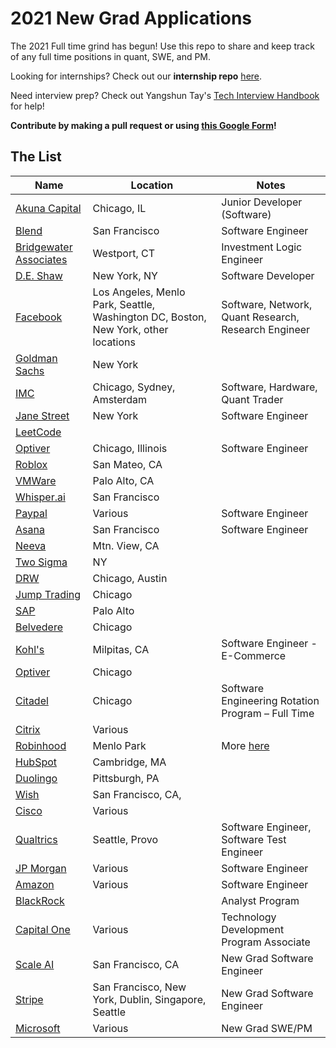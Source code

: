 # 2021 New Grad Applications

The 2021 Full time grind has begun! Use this repo to share and keep track of any full time positions in quant, SWE, and PM.  

Looking for internships? Check out our **internship repo** [here](https://github.com/Pitt-CSC/Summer2021-Internships).

Need interview prep? Check out Yangshun Tay's [Tech Interview Handbook](https://yangshun.github.io/tech-interview-handbook/) for help!

**Contribute by making a pull request or using [this Google Form](https://bit.ly/3cUV89H)!**

## The List

| Name  |  Location |  Notes |
|---|---|-------------|
|[Akuna Capital](https://akunacapital.com/job-details?gh_jid=2236978&gh_src=fcb01e3f1us) | Chicago, IL | Junior Developer (Software)|
|[Blend](https://blend.com/company/careers/opening/?oid=ecccb3f7-d3d7-41fb-b2fb-32352c578813)| San Francisco | Software Engineer|
|[Bridgewater Associates](https://boards.greenhouse.io/bridgewater89/jobs/4076429002)| Westport, CT | Investment Logic Engineer |
|[D.E. Shaw](https://www.deshaw.com/careers/software-developer-new-york-2646)| New York, NY | Software Developer |
|[Facebook](https://www.facebook.com/careers/jobs/?q=university%20grad)| Los Angeles, Menlo Park, Seattle, Washington DC, Boston, New York, other locations | Software, Network, Quant Research, Research Engineer |
|[Goldman Sachs](https://goldmansachs.tal.net/vx/lang-en-GB/mobile-0/brand-2/user-1786316/xf-6c8bbd207c0e/candidate/so/pm/1/pl/1/opp/1-New-Analyst-New-Associate-Full-time-roles/en-GB)| New York | |
|[IMC](https://careers.imc.com/us/en/c/graduates-jobs) | Chicago, Sydney, Amsterdam | Software, Hardware, Quant Trader|
|[Jane Street](https://www.janestreet.com/join-jane-street/position/4743431002/) | New York | Software Engineer|
|[LeetCode](https://www.cognitoforms.com/LeetCodeLLC/LeetCodeFullStackEngineerApplicationNewGrad)| | |
|[Optiver](https://www.optiver.com/na/en/job-opportunities/us-4200121002?foo=bar)| Chicago, Illinois | Software Engineer |
|[Roblox](https://corp.roblox.com/careers/listing/?gh_jid=1777652)| San Mateo, CA | |
|[VMWare](https://careers.vmware.com/new-graduates/jobs/R2009349?lang=en-us)| Palo Alto, CA| |
|[Whisper.ai](https://boards.greenhouse.io/whisperai/jobs/4465259002?gh_src=3202a8272)| San Francisco | |
|[Paypal](https://jobsearch.paypal-corp.com/en-US/search?keywords=graduate&location=&facetcountry=us) | Various | Software Engineer | 
|[Asana](https://boards.greenhouse.io/asana/jobs/2191025) | San Francisco| Software Engineer |
|[Neeva](https://jobs.lever.co/neeva/d95ffe9a-0717-49a0-be61-e59c5bf01b49)| Mtn. View, CA | |
|[Two Sigma](https://careers.twosigma.com/careers/RegisterMethod?jobId=714&source=PittCSC)| NY | |
|[DRW](https://drw.com/careers/job/1352350)| Chicago, Austin | |
|[Jump Trading](https://www.jumptrading.com/apply.html?gh_jid=1847809)| Chicago | |
|[SAP](https://jobs.sap.com/job/Palo-Alto-Silicon-Valley-Next-Talent-Rotational-Program-2021-Job-CA-94303/609822201) | Palo Alto | |
|[Belvedere](https://belvederetrading.applicantstack.com/x/detail/a2sa4x0hfsr9?noia=1) | Chicago | |
|[Kohl's](https://careers.kohls.com/corporate/job/R123005/Software-Engineer)| Milpitas, CA | Software Engineer - E-Commerce |
|[Optiver](https://www.optiver.com/na/en/job-opportunities/us-4798943002?foo=bar)| Chicago ||
|[Citadel](https://www.citadel.com/careers/details/software-engineering-rotation-program-full-time-us/)| Chicago | Software Engineering Rotation Program – Full Time |
|[Citrix](https://jobs.citrix.com/job/R22177/University-Software-Engineer-2021)| Various | |
|[Robinhood](https://boards.greenhouse.io/robinhood/jobs/2214430) | Menlo Park | More [here](https://boards.greenhouse.io/robinhood/jobs/2214430) |
|[HubSpot](https://boards.greenhouse.io/embed/job_app?token=844714&gh_src=PittCSC) | Cambridge, MA | |
|[Duolingo](https://boards.greenhouse.io/duolingo/jobs/4811959002) | Pittsburgh, PA | |
|[Wish](https://jobs.smartrecruiters.com/Wish/743999716337373) | San Francisco, CA, | |
|[Cisco](https://jobs.cisco.com/jobs/ProjectDetail/Software-Engineer-Bachelor-s-Full-Time-United-States/1295249)|Various| |
|[Qualtrics](https://www.qualtrics.com/careers/us/en/search-results?m=3&keywords=new%20grad)|Seattle, Provo| Software Engineer, Software Test Engineer|
|[JP Morgan](https://careers.jpmorgan.com/us/en/students/programs/software-engineer-fulltime)|Various|Software Engineer|
|[Amazon](https://www.amazon.jobs/en/jobs/1204412/software-development-engineer-2021-united-states)|Various|Software Engineer|
|[BlackRock](https://blackrock.tal.net/vx/lang-en-GB/mobile-0/brand-3/candidate/so/pm/1/pl/1/opp/4478-Analyst-Program-Americas/en-GB)| |Analyst Program|
|[Capital One](https://campus.capitalone.com/job/mclean/technology-development-program-associate-2021/1786/17009507)|Various|Technology Development Program Associate|
|[Scale AI](https://jobs.lever.co/scaleai/41e05b90-7e65-4dac-8676-50be9c1afc27)| San Francisco, CA |New Grad Software Engineer|
|[Stripe](https://stripe.com/jobs/listing/2021-new-grad-engineer/2162716)| San Francisco, New York, Dublin, Singapore, Seattle|New Grad Software Engineer|
|[Microsoft](https://careers.microsoft.com/us/en/job/643738)|Various|New Grad SWE/PM|
